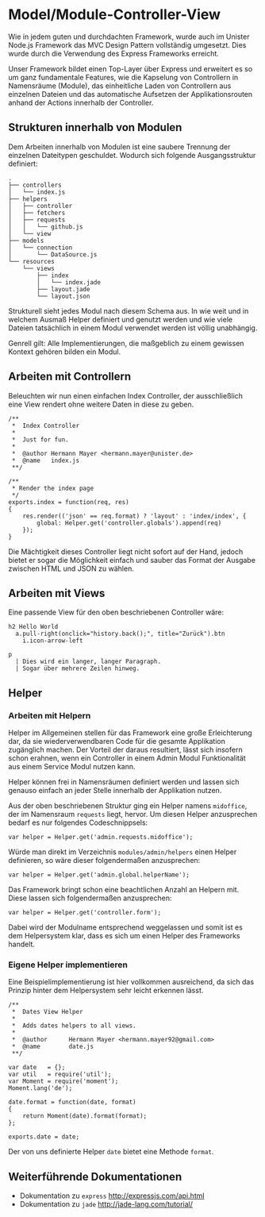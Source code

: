 # Model/Module-Controller-View

Wie in jedem guten und durchdachten Framework, wurde auch im Unister
Node.js Framework das MVC Design Pattern vollständig umgesetzt. Dies
wurde durch die Verwendung des Express Frameworks erreicht.

Unser Framework bildet einen Top-Layer über Express und erweitert
es so um ganz fundamentale Features, wie die Kapselung von Controllern
in Namensräume (Module), das einheitliche Laden von Controllern aus
einzelnen Dateien und das automatische Aufsetzen der Applikationsrouten
anhand der Actions innerhalb der Controller.

## Strukturen innerhalb von Modulen

Dem Arbeiten innerhalb von Modulen ist eine saubere Trennung der einzelnen
Dateitypen geschuldet. Wodurch sich folgende Ausgangsstruktur definiert:

    .
    ├── controllers
    │   └── index.js
    ├── helpers
    │   ├── controller
    │   ├── fetchers
    │   ├── requests
    │   │   └── github.js
    │   └── view
    ├── models
    │   └── connection
    │       └── DataSource.js
    └── resources
        └── views
            ├── index
            │   └── index.jade
            ├── layout.jade
            └── layout.json

Strukturell sieht jedes Modul nach diesem Schema aus. In wie weit und
in welchem Ausmaß Helper definiert und genutzt werden und wie viele
Dateien tatsächlich in einem Modul verwendet werden ist völlig unabhängig.

Genrell gilt: Alle Implementierungen, die maßgeblich zu einem gewissen
Kontext gehören bilden ein Modul.

## Arbeiten mit Controllern

Beleuchten wir nun einen einfachen Index Controller, der ausschließlich
eine View rendert ohne weitere Daten in diese zu geben.

    /**
     *  Index Controller
     *
     *  Just for fun.
     *
     *  @author Hermann Mayer <hermann.mayer@unister.de>
     *  @name   index.js
     **/

    /**
     * Render the index page
     */
    exports.index = function(req, res)
    {
        res.render(('json' == req.format) ? 'layout' : 'index/index', {
            global: Helper.get('controller.globals').append(req)
        });
    }

Die Mächtigkeit dieses Controller liegt nicht sofort auf der Hand,
jedoch bietet er sogar die Möglichkeit einfach und sauber das Format
der Ausgabe zwischen HTML und JSON zu wählen.

## Arbeiten mit Views

Eine passende View für den oben beschriebenen Controller wäre:

    h2 Hello World
      a.pull-right(onclick="history.back();", title="Zurück").btn
        i.icon-arrow-left

    p
      | Dies wird ein langer, langer Paragraph.
      | Sogar über mehrere Zeilen hinweg.

## Helper

### Arbeiten mit Helpern

Helper im Allgemeinen stellen für das Framework eine große Erleichterung
dar, da sie wiederverwendbaren Code für die gesamte Applikation zugänglich
machen. Der Vorteil der daraus resultiert, lässt sich insofern schon erahnen,
wenn ein Controller in einem Admin Modul Funktionalität aus einem Service
Modul nutzen kann.

Helper können frei in Namensräumen definiert werden und lassen sich genauso
einfach an jeder Stelle innerhalb der Applikation nutzen.

Aus der oben beschriebenen Struktur ging ein Helper namens ``midoffice``, der
im Namensraum ``requests`` liegt, hervor. Um diesen Helper anzusprechen bedarf
es nur folgendes Codeschnippsels:

    var helper = Helper.get('admin.requests.midoffice');

Würde man direkt im Verzeichnis ``modules/admin/helpers`` einen Helper definieren,
so wäre dieser folgendermaßen anzusprechen:

    var helper = Helper.get('admin.global.helperName');

Das Framework bringt schon eine beachtlichen Anzahl an Helpern mit. Diese
lassen sich folgendermaßen anzusprechen:

    var helper = Helper.get('controller.form');

Dabei wird der Modulname entsprechend weggelassen und somit ist es dem
Helpersystem klar, dass es sich um einen Helper des Frameworks handelt.

### Eigene Helper implementieren

Eine Beispielimplementierung ist hier vollkommen ausreichend, da sich
das Prinzip hinter dem Helpersystem sehr leicht erkennen lässt.

    /**
     *  Dates View Helper
     *
     *  Adds dates helpers to all views.
     *
     *  @author      Hermann Mayer <hermann.mayer92@gmail.com>
     *  @name        date.js
     **/

    var date   = {};
    var util   = require('util');
    var Moment = require('moment');
    Moment.lang('de');

    date.format = function(date, format)
    {
        return Moment(date).format(format);
    };

    exports.date = date;

Der von uns definierte Helper ``date`` bietet eine Methode ``format``.

## Weiterführende Dokumentationen

* Dokumentation zu ``express`` http://expressjs.com/api.html
* Dokumentation zu ``jade`` http://jade-lang.com/tutorial/


